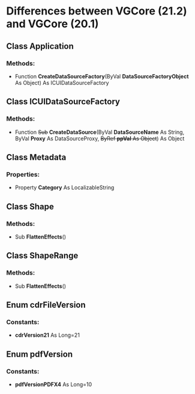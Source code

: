 # Differences between VGCore (21.2) and VGCore (20.1)

## Class Application

### Methods:

* Function **CreateDataSourceFactory**(ByVal **DataSourceFactoryObject** As Object) As ICUIDataSourceFactory

## Class ICUIDataSourceFactory

### Methods:

* Function ~~Sub~~ **CreateDataSource**(ByVal **DataSourceName** As String, ByVal **Proxy** As DataSourceProxy, ~~ByRef **ppVal** As Object~~) As Object

## Class Metadata

### Properties:

* Property **Category** As LocalizableString

## Class Shape

### Methods:

* Sub **FlattenEffects**()

## Class ShapeRange

### Methods:

* Sub **FlattenEffects**()

## Enum cdrFileVersion

### Constants:

* **cdrVersion21** As Long=21

## Enum pdfVersion

### Constants:

* **pdfVersionPDFX4** As Long=10
